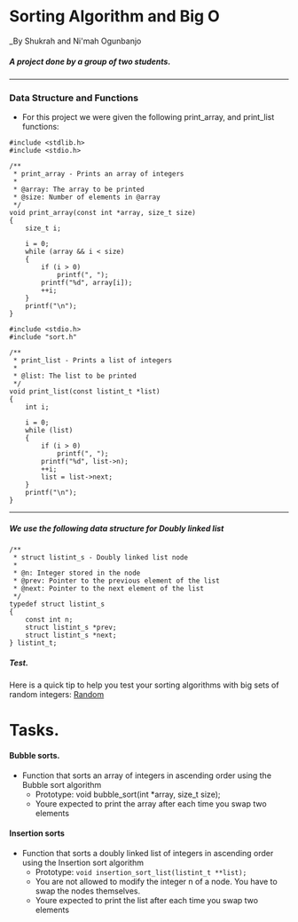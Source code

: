# Sorting Algorithm and Big O

 _By Shukrah and Ni'mah Ogunbanjo
##### A project done by a group of two students. 
---
### Data Structure and Functions

* For this project we were given the following print_array, and print_list functions:
```
#include <stdlib.h>
#include <stdio.h>

/**
 * print_array - Prints an array of integers
 *
 * @array: The array to be printed
 * @size: Number of elements in @array
 */
void print_array(const int *array, size_t size)
{
    size_t i;

    i = 0;
    while (array && i < size)
    {
        if (i > 0)
            printf(", ");
        printf("%d", array[i]);
        ++i;
    }
    printf("\n");
}
```
```
#include <stdio.h>
#include "sort.h"

/**
 * print_list - Prints a list of integers
 *
 * @list: The list to be printed
 */
void print_list(const listint_t *list)
{
    int i;

    i = 0;
    while (list)
    {
        if (i > 0)
            printf(", ");
        printf("%d", list->n);
        ++i;
        list = list->next;
    }
    printf("\n");
}
```
---
##### We use the following data structure for Doubly linked list
```
/**
 * struct listint_s - Doubly linked list node
 *
 * @n: Integer stored in the node
 * @prev: Pointer to the previous element of the list
 * @next: Pointer to the next element of the list
 */
typedef struct listint_s
{
    const int n;
    struct listint_s *prev;
    struct listint_s *next;
} listint_t;
```
##### Test.
Here is a quick tip to help you test your sorting algorithms with big sets of random integers: [Random](https://www.random.org/integer-sets/)

# Tasks.
#### Bubble sorts.
* Function that sorts an array of integers in ascending order using the Bubble sort algorithm
	* Prototype: void bubble_sort(int *array, size_t size);
	* Youre expected to print the array after each time you swap two elements
#### Insertion sorts
* Function that sorts a doubly linked list of integers in ascending order using the Insertion sort algorithm
	* Prototype: ```void insertion_sort_list(listint_t **list);``` 
	* You are not allowed to modify the integer n of a node. You have to swap the nodes themselves.
	* Youre expected to print the list after each time you swap two elements
 
